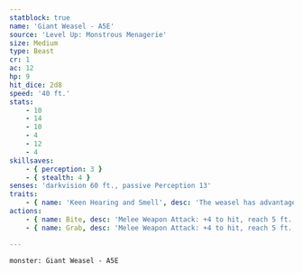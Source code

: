 ```yaml
---
statblock: true
name: 'Giant Weasel - A5E'
source: 'Level Up: Monstrous Menagerie'
size: Medium
type: Beast
cr: 1
ac: 12
hp: 9
hit_dice: 2d8
speed: '40 ft.'
stats:
    - 10
    - 14
    - 10
    - 4
    - 12
    - 4
skillsaves:
    - { perception: 3 }
    - { stealth: 4 }
senses: 'darkvision 60 ft., passive Perception 13'
traits:
    - { name: 'Keen Hearing and Smell', desc: 'The weasel has advantage on Perception checks that rely on hearing and smell.' }
actions:
    - { name: Bite, desc: 'Melee Weapon Attack: +4 to hit, reach 5 ft., one target. Hit: 4 (1d4+2) piercing damage, or 7 (2d4+2) piercing damage against a creature the weasel is grappling.' }
    - { name: Grab, desc: 'Melee Weapon Attack: +4 to hit, reach 5 ft., one target. Hit: The target is grappled (escape DC 12).' }

---
```

```statblock
monster: Giant Weasel - A5E
```
